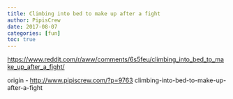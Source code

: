 ```yaml
---
title: Climbing into bed to make up after a fight
author: PipisCrew
date: 2017-08-07
categories: [fun]
toc: true
---
```


https://www.reddit.com/r/aww/comments/6s5feu/climbing_into_bed_to_make_up_after_a_fight/

origin - http://www.pipiscrew.com/?p=9763 climbing-into-bed-to-make-up-after-a-fight